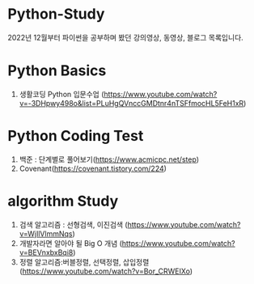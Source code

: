 # Python-Study
2022년 12월부터 파이썬을 공부하며 봤던 강의영상, 동영상, 블로그 목록입니다.

# Python Basics
1. 생활코딩 Python 입문수업 (https://www.youtube.com/watch?v=-3DHpwy498o&list=PLuHgQVnccGMDtnr4nTSFfmocHL5FeH1xR)

# Python Coding Test
1. 백준 : 단계별로 풀어보기(https://www.acmicpc.net/step)
2. Covenant(https://covenant.tistory.com/224)

# algorithm Study
1. 검색 알고리즘 : 선형검색, 이진검색 (https://www.youtube.com/watch?v=WjIlVlmmNqs)
2. 개발자라면 알아야 될 Big O 개념 (https://www.youtube.com/watch?v=BEVnxbxBqi8)
3. 정렬 알고리즘:버블정렬, 선택정렬, 삽입정렬 (https://www.youtube.com/watch?v=Bor_CRWEIXo)
